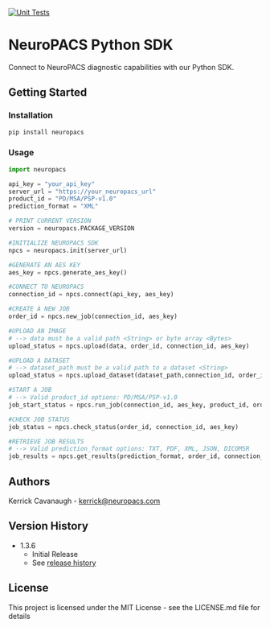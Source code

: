 [![Unit Tests](https://github.com/neuropacs/neuropacs-py-sdk/actions/workflows/ci.yml/badge.svg)](https://github.com/neuropacs/neuropacs-py-sdk/actions/workflows/ci.yml)

# NeuroPACS Python SDK

Connect to NeuroPACS diagnostic capabilities with our Python SDK.

## Getting Started

### Installation

```bash
pip install neuropacs
```

### Usage

```py
import neuropacs

api_key = "your_api_key"
server_url = "https://your_neuropacs_url"
product_id = "PD/MSA/PSP-v1.0"
prediction_format = "XML"

# PRINT CURRENT VERSION
version = neuropacs.PACKAGE_VERSION

#INITIALIZE NEUROPACS SDK
npcs = neuropacs.init(server_url)

#GENERATE AN AES KEY
aes_key = npcs.generate_aes_key()

#CONNECT TO NEUROPACS
connection_id = npcs.connect(api_key, aes_key)

#CREATE A NEW JOB
order_id = npcs.new_job(connection_id, aes_key)

#UPLOAD AN IMAGE
# --> data must be a valid path <String> or byte array <Bytes>
upload_status = npcs.upload(data, order_id, connection_id, aes_key)

#UPLOAD A DATASET
# --> dataset_path must be a valid path to a dataset <String>
upload_status = npcs.upload_dataset(dataset_path,connection_id, order_id, aes_key)

#START A JOB
# --> Valid product_id options: PD/MSA/PSP-v1.0
job_start_status = npcs.run_job(connection_id, aes_key, product_id, order_id)

#CHECK JOB STATUS
job_status = npcs.check_status(order_id, connection_id, aes_key)

#RETRIEVE JOB RESULTS
# --> Valid prediction_format options: TXT, PDF, XML, JSON, DICOMSR
job_results = npcs.get_results(prediction_format, order_id, connection_id, aes_key)
```

## Authors

Kerrick Cavanaugh - kerrick@neuropacs.com

## Version History

- 1.3.6
  - Initial Release
  - See [release history](https://pypi.org/project/neuropacs/#history)

## License

This project is licensed under the MIT License - see the LICENSE.md file for details
